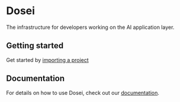 # Dosei
The infrastructure for developers working on the AI application layer.

## Getting started
Get started by [importing a project](https://dosei.ai/new)

## Documentation
For details on how to use Dosei, check out our [documentation](https://dosei.ai/docs).
